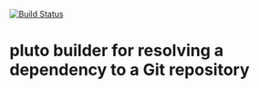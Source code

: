 [![Build Status](https://travis-ci.org/pluto-build/build-git.svg?branch=master)](https://travis-ci.org/pluto-build/build-git)

# pluto builder for resolving a dependency to a Git repository
